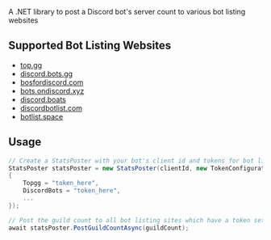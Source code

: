 A .NET library to post a Discord bot's server count to various bot listing websites

## Supported Bot Listing Websites

 * [top.gg](https://top.gg/)
 * [discord.bots.gg](https://discord.bots.gg/)
 * [bosfordiscord.com](https://botsfordiscord.com/)
 * [bots.ondiscord.xyz](https://bots.ondiscord.xyz/)
 * [discord.boats](https://discord.boats/)
 * [discordbotlist.com](https://discordbotlist.com/)
 * [botlist.space](https://botlist.space/)
 
## Usage

```csharp
// Create a StatsPoster with your bot's client id and tokens for bot listing sites
StatsPoster statsPoster = new StatsPoster(clientId, new TokenConfiguration
{
    Topgg = "token_here",
    DiscordBots = "token_here",
    ...
});

// Post the guild count to all bot listing sites which have a token set
await statsPoster.PostGuildCountAsync(guildCount);
```
